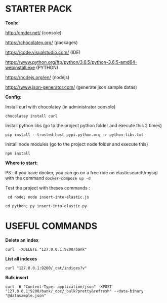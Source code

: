 # STARTER PACK

**Tools:**

http://cmder.net/  (console)

https://chocolatey.org/  (packages)

https://code.visualstudio.com/ (IDE)

https://www.python.org/ftp/python/3.6.5/python-3.6.5-amd64-webinstall.exe (PYTHON)

https://nodejs.org/en/ (nodejs)

https://www.json-generator.com/ (generate json sample datas)

**Config:**

Install curl with chocolatey (in administrator console)

`chocolatey install curl`

Install python libs (go to the project python folder and execute this 2 times)

`pip install --trusted-host pypi.python.org -r python-libs.txt`

install node modules (go to the project node folder and execute this)

`npm install`

**Where to start:**

PS : if you have docker, you can go on a free ride on elasticsearch/mysql with the command
`docker-compose up -d`

Test the project with theses commands :

`
cd node;
node insert-into-elastic.js`

`cd python;
py insert-into-elastic.py`

# USEFUL COMMANDS

**Delete an index**

`curl  -XDELETE "127.0.0.1:9200/bank"`

**List all indexes**

`curl "127.0.0.1:9200/_cat/indices?v"`

**Bulk insert**

`curl -H "Content-Type: application/json" -XPOST "127.0.0.1:9200/bank/_doc/_bulk?pretty&refresh" --data-binary "@datasample.json"`
